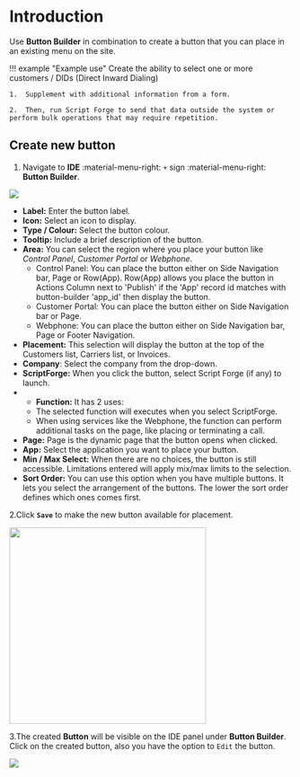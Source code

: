# Introduction

Use **Button Builder** in combination to create a button that you can place in an existing menu on the site.

!!! example "Example use"
    Create the ability to select one or more customers / DIDs (Direct Inward Dialing)

    1.  Supplement with additional information from a form.
    
    2.  Then, run Script Forge to send that data outside the system or perform bulk operations that may require repetition.

## Create new button

1. Navigate to **IDE** :material-menu-right: `+` sign :material-menu-right: **Button Builder**.

<img src= "/apps/img/button_main.png">

+ **Label:** Enter the button label.
+ **Icon:** Select an icon to display.
+ **Type / Colour:** Select the button colour.
+ **Tooltip:** Include a brief description of the button.
+ **Area:** You can select the region where you place your button like *Control Panel*, *Customer Portal* or *Webphone*.
    + Control Panel: You can place the button either on Side Navigation bar, Page or Row(App). Row(App) allows you place the button in Actions Column next to 'Publish' if the 'App' record id matches with button-builder 'app_id' then display the button.
    + Customer Portal: You can place the button either on Side Navigation bar or Page.
    + Webphone: You can place the button either on Side Navigation bar, Page or Footer Navigation.
+ **Placement:** This selection will display the button at the top of the Customers list, Carriers list, or Invoices.
+ **Company**: Select the company from the drop-down.
+ **ScriptForge:** When you click the button, select Script Forge (if any) to launch.
+ + **Function:** It has 2 uses:
  + The selected function will executes when you select ScriptForge.
  + When using services like the Webphone, the function can perform additional tasks on the page, like placing or terminating a call.
+ **Page:** Page is the dynamic page that the button opens when clicked.
+ **App:** Select the application you want to place your button.
+ **Min / Max Select:** When there are no choices, the button is still accessible. Limitations entered will apply mix/max limits to the selection.
+ **Sort Order:** You can use this option when you have multiple buttons. It lets you select the arrangement of the buttons. The lower the sort order defines which ones comes first.

2.Click **`Save`** to make the new button available for placement.

<img src= "/developers/img/button1.png" width= "350">

3.The created **Button** will be visible on the IDE panel under **Button Builder**. Click on the created button, also you have the option to `Edit` the button.

<img src= "/apps/img/button3.png">
